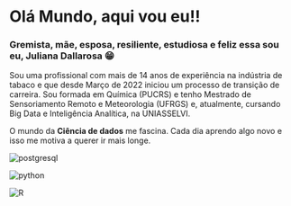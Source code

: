 # Olá Mundo, aqui vou eu!!

### Gremista, mãe, esposa, resiliente, estudiosa e feliz essa sou eu, Juliana Dallarosa 😁

Sou uma profissional com mais de 14 anos de experiência na indústria de tabaco e que desde Março de 2022 iniciou um processo de transição de carreira.
Sou formada em Química (PUCRS) e tenho Mestrado de Sensoriamento Remoto e Meteorologia (UFRGS) e, atualmente, cursando Big Data e Inteligência Analítica, na UNIASSELVI.

O mundo da **Ciência de dados** me fascina. Cada dia aprendo algo novo e isso me motiva a querer ir mais longe. 

![postgresql](https://user-images.githubusercontent.com/127895087/226150589-9738a7d6-17ca-4633-a3f5-22d23845847b.jpg)

![python](https://user-images.githubusercontent.com/127895087/226150595-7d0a71b3-c06d-43d8-833a-6b139d21d9ed.jpg)

![R](https://user-images.githubusercontent.com/127895087/226150597-c939a828-a9f2-4201-8543-21c3a8eb768d.jpg)



